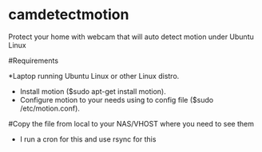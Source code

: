 # camdetectmotion
Protect your home with webcam that will auto detect motion under Ubuntu Linux

#Requirements

*Laptop running Ubuntu Linux or other Linux distro.
* Install motion ($sudo apt-get install motion).
* Configure motion to your needs using to config file ($sudo /etc/motion.conf).


#Copy the file from local to your NAS/VHOST where you need to see them
* I run a cron for this and use rsync for this
